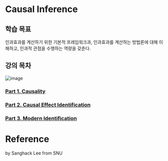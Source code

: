# Causal Inference

## 학습 목표
인과효과를 계산하기 위한 기본적 프레임워크과, 인과효과를 계산하는 방법론에 대해 이해하고, 인과적 관점을 수행하는 역량을 갖춘다.

## 강의 목차
![image](https://user-images.githubusercontent.com/39285147/179284706-c923cea2-1642-44dc-9ddc-53c5a944f542.png)

### [Part 1. Causality](https://github.com/EricChoii/lg-ai-auto-driving-radar-sensor/blob/main/causal-inference/causality.md)
### [Part 2. Causal Effect Identification](https://github.com/EricChoii/lg-ai-auto-driving-radar-sensor/blob/main/causal-inference/casual-effect-identification.md)
### [Part 3. Modern Identification](https://github.com/EricChoii/lg-ai-auto-driving-radar-sensor/blob/main/causal-inference/modern-identification.md)

# Reference
by Sanghack Lee from SNU
